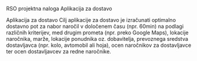 RSO projektna naloga Aplikacija za dostavo

Aplikacija za dostavo Cilj aplikacije za dostavo je izračunati optimalno dostavno pot za nabor naročil v določenem času (npr. 60min) na podlagi različnih kriterijev, med drugim prometa (npr. preko Google Maps), lokacije naročnika, marže, lokacije ponudnika oz. dobavitelja, prevoznega sredstva dostavljavca (npr. kolo, avtomobil ali hoja), ocen naročnikov za dostavljavce ter ocen dostavljavcev za redne naročnike.